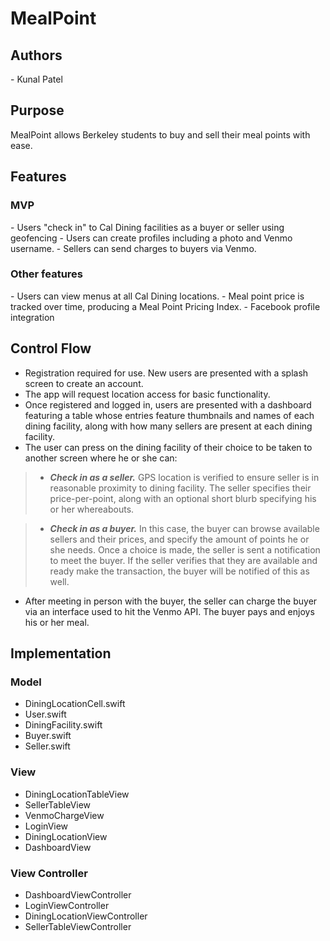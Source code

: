 <h1> MealPoint</h1>

<h2> Authors </h2>
- Kunal Patel

<h2> Purpose </h2>
MealPoint allows Berkeley students to buy and sell their meal points with ease.

<h2> Features </h2>
<h3> MVP </h3>
- Users "check in" to Cal Dining facilities as a buyer or seller using geofencing
- Users can create profiles including a photo and Venmo username. 
- Sellers can send charges to buyers via Venmo.
<h3> Other features </h3>
- Users can view menus at all Cal Dining locations.
- Meal point price is tracked over time, producing a Meal Point Pricing Index.
- Facebook profile integration 

<h2> Control Flow </h2>

   -  Registration required for use. New users are presented with a splash screen to create an account.
   - The app will request location access for basic functionality.
   - Once registered and logged in, users are presented with a dashboard  featuring a table whose entries feature thumbnails and names of each dining facility, along with how many sellers are present at each dining facility.
   - The user can press on the dining facility of their choice to be taken to another screen where he or she can:
>-  ***Check in as a seller.*** GPS location is verified to ensure seller is in reasonable proximity to dining facility. The seller specifies their price-per-point, along with an optional short blurb specifying his or her whereabouts. 

   >-  ***Check in as a buyer.*** In this case, the buyer can browse available sellers and their prices, and specify the amount of points he or she needs. Once a choice is made, the seller is sent a notification to meet the buyer. If the seller verifies that they are available and ready make the transaction, the buyer will be notified of this as well. 

   - After meeting in person with the buyer, the seller can charge the buyer via an interface used to hit the Venmo API. The buyer pays and enjoys his or her meal.

<h2> Implementation </h2>
<h3> Model </h3>

 - DiningLocationCell.swift
 - User.swift
 - DiningFacility.swift
 - Buyer.swift
 - Seller.swift

<h3> View </h3>

 - DiningLocationTableView
 - SellerTableView
 - VenmoChargeView
 - LoginView
 - DiningLocationView
 - DashboardView

<h3> View Controller </h3>

 - DashboardViewController
 - LoginViewController
 - DiningLocationViewController
 - SellerTableViewController 

 
